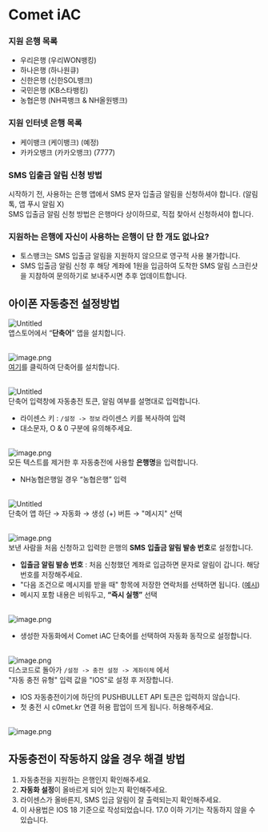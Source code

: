 # Comet iAC

### 지원 은행 목록
- 우리은행 (우리WON뱅킹)
- 하나은행 (하나원큐)
- 신한은행 (신한SOL뱅크)
- 국민은행 (KB스타뱅킹)
- 농협은행 (NH콕뱅크 & NH올원뱅크)

### 지원 인터넷 은행 목록
- 케이뱅크 (케이뱅크) (예정)
- 카카오뱅크 (카카오뱅크) (7777)

### SMS 입출금 알림 신청 방법
시작하기 전, 사용하는 은행 앱에서 SMS 문자 입출금 알림을 신청하셔야 합니다. (알림톡, 앱 푸시 알림 X)</br>
SMS 입출금 알림 신청 방법은 은행마다 상이하므로, 직접 찾아서 신청하셔야 합니다.</br>

### 지원하는 은행에 자신이 사용하는 은행이 단 한 개도 없나요?
- 토스뱅크는 SMS 입출금 알림을 지원하지 않으므로 영구적 사용 불가합니다.
- SMS 입출금 알림 신청 후 해당 계좌에 1원을 입금하여 도착한 SMS 알림 스크린샷을 지참하여 문의하기로 보내주시면 추후 업데이트합니다.</br>

## 아이폰 자동충전 설정방법

![Untitled](images/1.png)</br>
앱스토어에서 “**단축어**” 앱을 설치합니다.</br></br>

![image.png](images/2.png)</br>
[여기](https://www.icloud.com/shortcuts/c39fef4d9b014b6396d1dea9c9c0ed9a)를 클릭하여 단축어를 설치합니다.</br></br>

![Untitled](images/3.png)</br>
단축어 입력창에 자동충전 토큰, 알림 여부를 설명대로 입력합니다.</br>
- 라이센스 키 : `/설정 -> 정보` 라이센스 키를 복사하여 입력</br>
- 대소문자, O & 0 구분에 유의해주세요.</br></br>

![image.png](images/4.png)</br>
모든 텍스트를 제거한 후 자동충전에 사용할 **은행명**을 입력합니다.</br>
- NH농협은행일 경우 “농협은행” 입력</br></br>

![Untitled](images/5.png)</br>
단축어 앱 하단 → 자동화  → 생성 (+) 버튼 → "메시지" 선택</br></br>

![image.png](images/6.png)</br>
보낸 사람을 처음 신청하고 입력한 은행의 **SMS** **입출금 알림 발송 번호**로 설정합니다.</br>
- **입출금 알림 발송 번호** : 처음 신청했던 계좌로 입금하면 문자로 알림이 갑니다. 해당 번호를 저장해주세요.</br>
- "다음 조건으로 메시지를 받을 때" 항목에 저장한 연락처를 선택하면 됩니다. ([예시](https://imgur.com/a/sms-1588-2100-UiAHJQs))</br>
- 메시지 포함 내용은 비워두고, **“즉시 실행”** 선택</br></br>

![image.png](images/image.png)</br>
- 생성한 자동화에서 Comet iAC 단축어를 선택하여 자동화 동작으로 설정합니다.</br></br>

![image.png](images/8.png)</br>
디스코드로 돌아가 `/설정 -> 충전 설정 -> 계좌이체` 에서</br>
"자동 충전 유형" 입력 값을 "IOS"로 설정 후 저장합니다.</br>
- IOS 자동충전이기에 하단의 PUSHBULLET API 토큰은 입력하지 않습니다.</br>
- 첫 충전 시 c0met.kr 연결 허용 팝업이 뜨게 됩니다. 허용해주세요.</br></br>

![image.png](images/8.png)</br>

## 자동충전이 작동하지 않을 경우 해결 방법
1. 자동충전을 지원하는 은행인지 확인해주세요.</br>
2. **자동화 설정**이 올바르게 되어 있는지 확인해주세요.</br>
3. 라이센스가 올바른지, SMS 입금 알림이 잘 출력되는지 확인해주세요.</br>
4. 이 사용법은 IOS 18 기준으로 작성되었습니다. 17.0 이하 기기는 작동하지 않을 수 있습니다.</br>
